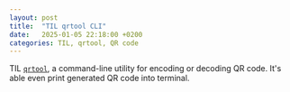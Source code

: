 ```yaml
---
layout: post
title:  "TIL qrtool CLI"
date:   2025-01-05 22:18:00 +0200
categories: TIL, qrtool, QR code
---
```

TIL [`qrtool`](https://lib.rs/crates/qrtool), a command-line utility for encoding or decoding QR code. It's able even print generated QR code into terminal.
